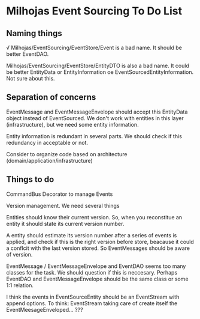 # Milhojas Event Sourcing To Do List

## Naming things

√ Milhojas/EventSourcing/EventStore/Event is a bad name. It should be better EventDAO.

Milhojas/EventSourcing/EventStore/EntityDTO is also a bad name. It could be better EntityData or EntityInformation oe EventSourcedEntityInformation. Not sure about this.

## Separation of concerns

EventMessage and EventMessageEnvelope should accept this EntityData object instead of EventSourced. We don't work with entities in this layer (infrastructure), but we need some entity information.

Entity information is redundant in several parts. We should check if this redundancy in acceptable or not.

Consider to organize code based on architecture (domain/application/infrastructure)

## Things to do

CommandBus Decorator to manage Events

Version management. We need several things

Entities should know their current version. So, when you reconstitue an entity it should state its current version number.

A entity should estimate its version number after a series of events is applied, and check if this is the right version before store, beacause it could a conflcit with the last version stored. So EventMessages should be aware of version.

EventMessage / EventMessageEnvelope and EventDAO seems too many classes for the task. We should question if this is neccesary. Perhaps  EventDAO and EventMessageEnvelope should be the same class or some 1:1 relation.

I think the events in EventSourceEntity should be an EventStream with append options. To think: EventStream taking care of create itself the EventMeesageEnveloped... ???
